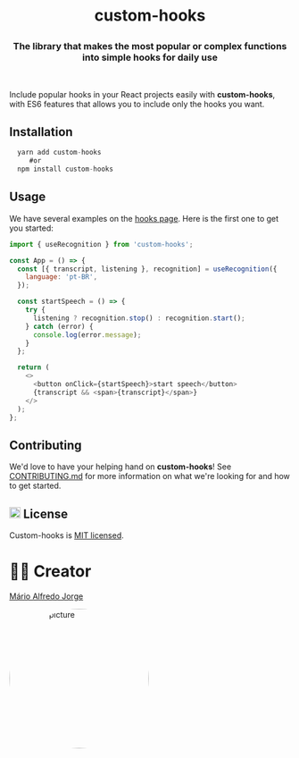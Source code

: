 # <p align="center">custom-hooks</p>

### <p align="center">The library that makes the most popular or complex functions into simple hooks for daily use<p>

<br />
<p>Include popular hooks in your React projects easily with <strong>custom-hooks</strong>, with ES6 features that allows you to include only the hooks you want.</p>

## Installation

```js
  yarn add custom-hooks
     #or
  npm install custom-hooks
```

## Usage

We have several examples on the <a href="#">hooks page</a>. Here is the first one to get you started:

```js
import { useRecognition } from 'custom-hooks';

const App = () => {
  const [{ transcript, listening }, recognition] = useRecognition({
    language: 'pt-BR',
  });

  const startSpeech = () => {
    try {
      listening ? recognition.stop() : recognition.start();
    } catch (error) {
      console.log(error.message);
    }
  };

  return (
    <>
      <button onClick={startSpeech}>start speech</button>
      {transcript && <span>{transcript}</span>}
    </>
  );
};
```

## Contributing

We'd love to have your helping hand on <strong>custom-hooks</strong>! See <a href="https://github.com/Mario-aj/custom-hooks/blob/main/CONTRIBUTING.md">CONTRIBUTING.md</a> for more information on what we're looking for and how to get started.

## <img class="emoji" height="20" width="20"  src="https://github.githubassets.com/images/icons/emoji/unicode/1f4dc.png" alt="licence-icon"/> License

Custom-hooks is <a href="https://github.com/Mario-aj/custom-hooks/blob/main/LICENSE" target="blank">MIT licensed</a>.

# ✍🏻 Creator

<a href="https://github.com/Mario-aj">Mário Alfredo Jorge</a>

<img style="border-radius: 50%;" width="250"  src="https://scontent.flad1-1.fna.fbcdn.net/v/t1.6435-9/75317270_2503820626568282_6938401915864612864_n.jpg?_nc_cat=101&ccb=1-3&_nc_sid=174925&_nc_eui2=AeHecLKkCRKB729uaoMVZW36L4QCk4hL-OkvhAKTiEv46Tng9SEDr3hWCbUXMt99svwRLZE-A8hn3WM_p35zBFPd&_nc_ohc=lDdwoB7zr-4AX8qWwxD&_nc_ht=scontent.flad1-1.fna&oh=573f8af87f586c6586a2288b7af2f867&oe=60EBC0A5" alt="creator-picture"/>

